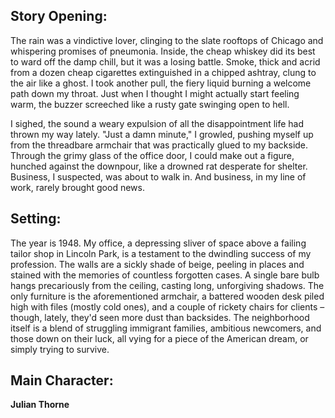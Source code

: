 ## Story Opening:

The rain was a vindictive lover, clinging to the slate rooftops of Chicago and whispering promises of pneumonia. Inside, the cheap whiskey did its best to ward off the damp chill, but it was a losing battle. Smoke, thick and acrid from a dozen cheap cigarettes extinguished in a chipped ashtray, clung to the air like a ghost. I took another pull, the fiery liquid burning a welcome path down my throat. Just when I thought I might actually start feeling warm, the buzzer screeched like a rusty gate swinging open to hell.

I sighed, the sound a weary expulsion of all the disappointment life had thrown my way lately. "Just a damn minute," I growled, pushing myself up from the threadbare armchair that was practically glued to my backside. Through the grimy glass of the office door, I could make out a figure, hunched against the downpour, like a drowned rat desperate for shelter. Business, I suspected, was about to walk in. And business, in my line of work, rarely brought good news.

## Setting:

The year is 1948. My office, a depressing sliver of space above a failing tailor shop in Lincoln Park, is a testament to the dwindling success of my profession. The walls are a sickly shade of beige, peeling in places and stained with the memories of countless forgotten cases. A single bare bulb hangs precariously from the ceiling, casting long, unforgiving shadows. The only furniture is the aforementioned armchair, a battered wooden desk piled high with files (mostly cold ones), and a couple of rickety chairs for clients – though, lately, they'd seen more dust than backsides. The neighborhood itself is a blend of struggling immigrant families, ambitious newcomers, and those down on their luck, all vying for a piece of the American dream, or simply trying to survive.

## Main Character:

**Julian Thorne**
